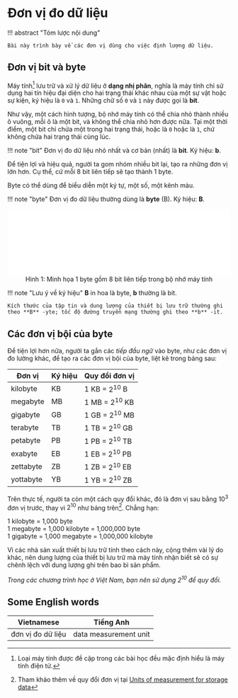 # Đơn vị đo dữ liệu

!!! abstract "Tóm lược nội dung"

    Bài này trình bày về các đơn vị dùng cho việc định lượng dữ liệu.

## Đơn vị bit và byte

Máy tính[^1] lưu trữ và xử lý dữ liệu ở **dạng nhị phân**, nghĩa là máy tính chỉ sử dụng hai tín hiệu đại diện cho hai trạng thái khác nhau của một sự vật hoặc sự kiện, ký hiệu là `0` và `1`. Những chữ số `0` và `1` này được gọi là **bit**.  

[^1]: Loại máy tính được đề cập trong các bài học đều mặc định hiểu là máy tính điện tử.

Như vậy, một cách hình tượng, bộ nhớ máy tính có thể chia nhỏ thành nhiều ô vuông, mỗi ô là một bit, và không thể chia nhỏ hơn được nữa. Tại một thời điểm, một bit chỉ chứa một trong hai trạng thái, hoặc là `0` hoặc là `1`, chứ không chứa hai trạng thái cùng lúc.  

!!! note "bit"
    Đơn vị đo dữ liệu nhỏ nhất và cơ bản (nhất) là **bit**. Ký hiệu: **b**.

Để tiện lợi và hiệu quả, người ta gom nhóm nhiều bit lại, tạo ra những đơn vị lớn hơn. Cụ thể, cứ mỗi 8 bit liên tiếp sẽ tạo thành 1 byte.  

Byte có thể dùng để biểu diễn một ký tự, một số, một kênh màu.  

!!! note "byte"
    Đơn vị đo dữ liệu thường dùng là **byte** (B). Ký hiệu: **B**.

<div>
    <iframe width="100%" height="150px" frameBorder=0 src="../bit-byte/bit-byte.html"></iframe>
    <p style="text-align: center; margin: 0">Hình 1: Minh họa 1 byte gồm 8 bit liên tiếp trong bộ nhớ máy tính</p>
</div>

!!! note "Lưu ý về ký hiệu"
    **B** in hoa là byte, **b** thường là bit.  

    Kích thước của tập tin và dung lượng của thiết bị lưu trữ thường ghi theo **B** -yte; tốc độ đường truyền mạng thường ghi theo **b** -it.

## Các đơn vị bội của byte

Để tiện lợi hơn nữa, người ta gắn các *tiếp đầu ngữ* vào byte, như các đơn vị đo lường khác, để tạo ra các đơn vị bội của byte, liệt kê trong bảng sau:   

| Đơn vị | Ký hiệu | Quy đổi đơn vị |
| --- | --- | --- |
| kilobyte | KB | 1 KB = $2^{10}$ B |
| megabyte | MB | 1 MB = $2^{10}$ KB |
| gigabyte | GB | 1 GB = $2^{10}$ MB |
| terabyte | TB | 1 TB = $2^{10}$ GB |
| petabyte | PB | 1 PB = $2^{10}$ TB |
| exabyte | EB | 1 EB = $2^{10}$ PB |
| zettabyte | ZB | 1 ZB = $2^{10}$ EB |
| yottabyte | YB | 1 YB = $2^{10}$ ZB |

Trên thực tế, người ta còn một cách quy đổi khác, đó là đơn vị sau bằng $10^3$ đơn vị trước, thay vì $2^{10}$ như bảng trên[^2]. Chẳng hạn:   

[^2]: Tham khảo thêm về quy đổi đơn vị tại [Units of measurement for storage data](https://www.ibm.com/docs/en/storage-insights?topic=overview-units-measurement-storage-data)

1 kilobyte = 1,000 byte  
1 megabyte = 1,000 kilobyte = 1,000,000 byte  
1 gigabyte = 1,000 megabyte = 1,000,000 kilobyte  

Vì các nhà sản xuất thiết bị lưu trữ tính theo cách này, cộng thêm vài lý do khác, nên dung lượng của thiết bị lưu trữ mà máy tính nhận biết sẽ có sự chênh lệch với dung lượng ghi trên bao bì sản phẩm.  

*Trong các chương trình học ở Việt Nam, bạn nên sử dụng $2^{10}$ để quy đổi.*

## Some English words

| Vietnamese | Tiếng Anh | 
| --- | --- |
| đơn vị đo dữ liệu | data measurement unit |